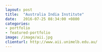 ```yaml
---
layout: post
title:  "Australia India Institute"
date:   2016-07-25 08:34:00 +0800
categories:
- portfolio
- featured-portfolio
image: /image/aii.jpg
clienturl: http://www.aii.unimelb.edu.au/
---
```

